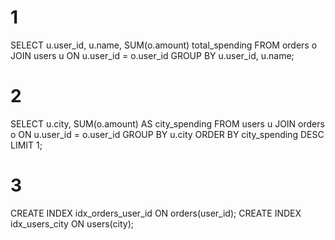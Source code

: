 # 1
SELECT u.user_id, u.name, SUM(o.amount) total_spending FROM orders o
JOIN users u ON u.user_id = o.user_id
GROUP BY u.user_id, u.name;


# 2
SELECT u.city, SUM(o.amount) AS city_spending FROM users u
JOIN orders o ON u.user_id = o.user_id
GROUP BY u.city
ORDER BY city_spending DESC
LIMIT 1;

# 3
CREATE INDEX idx_orders_user_id ON orders(user_id);
CREATE INDEX idx_users_city ON users(city);
